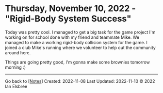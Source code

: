 # Thursday, November 10, 2022 - "Rigid-Body System Success"

Today was pretty cool. I managed to get a big task for the game project I'm working on for school done with my friend and teammate Mike. We managed to make a working rigid-body collision system for the game.
I joined a club Mike's running where we volunteer to help out the community around here.

Things are going pretty good, I'm gonna make some brownies tomorrow morning :)

---
Go back to [[Notes]]
Created: 2022-11-08
Last Updated: 2022-11-10
© 2022 Ian Elsbree

[//begin]: # "Autogenerated link references for markdown compatibility"
[Notes]: ../Notes "Notes"
[//end]: # "Autogenerated link references"
